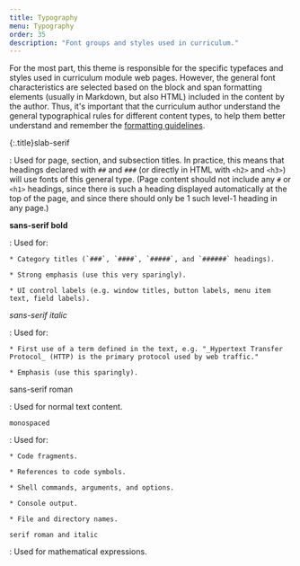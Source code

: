```yaml
---
title: Typography
menu: Typography
order: 35
description: "Font groups and styles used in curriculum."
---
```


For the most part, this theme is responsible for the specific typefaces and styles used in curriculum module web pages. However, the general font characteristics are selected based on the block and span formatting elements (usually in Markdown, but also HTML) included in the content by the author. Thus, it's important that the curriculum author understand the general typographical rules for different content types, to help them better understand and remember the [formatting guidelines](formatting.md).



{:.title}slab-serif

: Used for page, section, and subsection titles. In practice, this means that headings declared with `##` and `###` (or directly in HTML with `<h2>` and `<h3>`) will use fonts of this general type. (Page content should not include any `#` or `<h1>` headings, since there is such a heading displayed automatically at the top of the page, and since there should only be 1 such level-1 heading in any page.)

**sans-serif bold**

: Used for:

    * Category titles (`###`, `####`, `#####`, and `######` headings).
    
    * Strong emphasis (use this very sparingly).
    
    * UI control labels (e.g. window titles, button labels, menu item text, field labels).
    
_sans-serif italic_

: Used for:

    * First use of a term defined in the text, e.g. "_Hypertext Transfer Protocol_ (HTTP) is the primary protocol used by web traffic."
    
    * Emphasis (use this sparingly).
    
sans-serif roman

: Used for normal text content.

`monospaced`

: Used for:

    * Code fragments.
    
    * References to code symbols.
    
    * Shell commands, arguments, and options.
    
    * Console output.
    
    * File and directory names.
    
`serif roman and italic`

: Used for mathematical expressions.